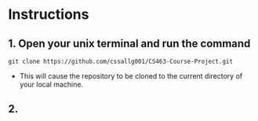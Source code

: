 # Instructions
 
## 1. Open your unix terminal and run the command
`git clone https://github.com/cssallg001/CS463-Course-Project.git`
- This will cause the repository to be cloned to the current directory of your local machine. 
## 2. 